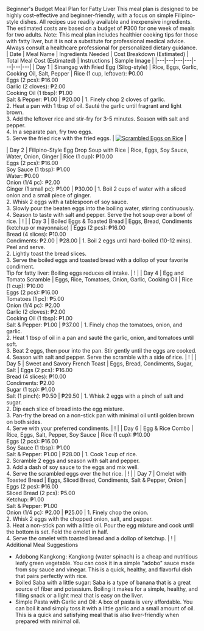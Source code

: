 Beginner's Budget Meal Plan for Fatty Liver
This meal plan is designed to be highly cost-effective and beginner-friendly, with a focus on simple Filipino-style dishes. All recipes use readily available and inexpensive ingredients. The estimated costs are based on a budget of ₱300 for one week of meals for two adults.
Note: This meal plan includes healthier cooking tips for those with fatty liver, but it is not a substitute for professional medical advice. Always consult a healthcare professional for personalized dietary guidance.
| Date | Meal Name | Ingredients Needed | Cost Breakdown (Estimated) | Total Meal Cost (Estimated) | Instructions | Sample Image |
|---|---|---|---|---|---|---|
| Day 1 | Sinangag with Fried Egg (Silog-style) | Rice, Eggs, Garlic, Cooking Oil, Salt, Pepper | Rice (1 cup, leftover): ₱0.00 <br> Eggs (2 pcs): ₱16.00 <br> Garlic (2 cloves): ₱2.00 <br> Cooking Oil (1 tbsp): ₱1.00 <br> Salt & Pepper: ₱1.00 | ₱20.00 | 1. Finely chop 2 cloves of garlic. <br> 2. Heat a pan with 1 tbsp of oil. Sauté the garlic until fragrant and light brown. <br> 3. Add the leftover rice and stir-fry for 3-5 minutes. Season with salt and pepper. <br> 4. In a separate pan, fry two eggs. <br> 5. Serve the fried rice with the fried eggs. | [![Scrambled Eggs on Rice](https://i.ibb.co/680pD6c/egg-and-rice-omelet-thumb.jpg)](https://i.ibb.co/dM69hL9/egg-and-rice-omelet-full.jpg) |

| Day 2 | Filipino-Style Egg Drop Soup with Rice | Rice, Eggs, Soy Sauce, Water, Onion, Ginger | Rice (1 cup): ₱10.00 <br> Eggs (2 pcs): ₱16.00 <br> Soy Sauce (1 tbsp): ₱1.00 <br> Water: ₱0.00 <br> Onion (1/4 pc): ₱2.00 <br> Ginger (1 small pc): ₱1.00 | ₱30.00 | 1. Boil 2 cups of water with a sliced onion and a small piece of ginger. <br> 2. Whisk 2 eggs with a tablespoon of soy sauce. <br> 3. Slowly pour the beaten eggs into the boiling water, stirring continuously. <br> 4. Season to taste with salt and pepper. Serve the hot soup over a bowl of rice. | ! |
| Day 3 | Boiled Eggs & Toasted Bread | Eggs, Bread, Condiments (ketchup or mayonnaise) | Eggs (2 pcs): ₱16.00 <br> Bread (4 slices): ₱10.00 <br> Condiments: ₱2.00 | ₱28.00 | 1. Boil 2 eggs until hard-boiled (10-12 mins). Peel and serve. <br> 2. Lightly toast the bread slices. <br> 3. Serve the boiled eggs and toasted bread with a dollop of your favorite condiment. <br> Tip for fatty liver: Boiling eggs reduces oil intake. | ! |
| Day 4 | Egg and Tomato Scramble | Eggs, Rice, Tomatoes, Onion, Garlic, Cooking Oil | Rice (1 cup): ₱10.00 <br> Eggs (2 pcs): ₱16.00 <br> Tomatoes (1 pc): ₱5.00 <br> Onion (1/4 pc): ₱2.00 <br> Garlic (2 cloves): ₱2.00 <br> Cooking Oil (1 tbsp): ₱1.00 <br> Salt & Pepper: ₱1.00 | ₱37.00 | 1. Finely chop the tomatoes, onion, and garlic. <br> 2. Heat 1 tbsp of oil in a pan and sauté the garlic, onion, and tomatoes until soft. <br> 3. Beat 2 eggs, then pour into the pan. Stir gently until the eggs are cooked. <br> 4. Season with salt and pepper. Serve the scramble with a side of rice. | ! |
| Day 5 | Sweet and Savory French Toast | Eggs, Bread, Condiments, Sugar, Salt | Eggs (2 pcs): ₱16.00 <br> Bread (4 slices): ₱10.00 <br> Condiments: ₱2.00 <br> Sugar (1 tsp): ₱1.00 <br> Salt (1 pinch): ₱0.50 | ₱29.50 | 1. Whisk 2 eggs with a pinch of salt and sugar. <br> 2. Dip each slice of bread into the egg mixture. <br> 3. Pan-fry the bread on a non-stick pan with minimal oil until golden brown on both sides. <br> 4. Serve with your preferred condiments. | ! |
| Day 6 | Egg & Rice Combo | Rice, Eggs, Salt, Pepper, Soy Sauce | Rice (1 cup): ₱10.00 <br> Eggs (2 pcs): ₱16.00 <br> Soy Sauce (1 tbsp): ₱1.00 <br> Salt & Pepper: ₱1.00 | ₱28.00 | 1. Cook 1 cup of rice. <br> 2. Scramble 2 eggs and season with salt and pepper. <br> 3. Add a dash of soy sauce to the eggs and mix well. <br> 4. Serve the scrambled eggs over the hot rice. | ! |
| Day 7 | Omelet with Toasted Bread | Eggs, Sliced Bread, Condiments, Salt & Pepper, Onion | Eggs (2 pcs): ₱16.00 <br> Sliced Bread (2 pcs): ₱5.00 <br> Ketchup: ₱1.00 <br> Salt & Pepper: ₱1.00 <br> Onion (1/4 pc): ₱2.00 | ₱25.00 | 1. Finely chop the onion. <br> 2. Whisk 2 eggs with the chopped onion, salt, and pepper. <br> 3. Heat a non-stick pan with a little oil. Pour the egg mixture and cook until the bottom is set. Fold the omelet in half. <br> 4. Serve the omelet with toasted bread and a dollop of ketchup. | ! |
Additional Meal Suggestions
 * Adobong Kangkong: Kangkong (water spinach) is a cheap and nutritious leafy green vegetable. You can cook it in a simple "adobo" sauce made from soy sauce and vinegar. This is a quick, healthy, and flavorful dish that pairs perfectly with rice.
 * Boiled Saba with a little sugar: Saba is a type of banana that is a great source of fiber and potassium. Boiling it makes for a simple, healthy, and filling snack or a light meal that is easy on the liver.
 * Simple Pasta with Garlic and Oil: A box of pasta is very affordable. You can boil it and simply toss it with a little garlic and a small amount of oil. This is a quick and satisfying meal that is also liver-friendly when prepared with minimal oil.